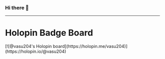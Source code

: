 ### Hi there 👋
<hr>

<!-- HOLOPIN BADGE BOARD -- -->
<h1>Holopin Badge Board</h1>
[![@vasu204's Holopin board](https://holopin.me/vasu204)](https://holopin.io/@vasu204)


<!--
**vasukansal/vasukansal** is a ✨ _special_ ✨ repository because its `README.md` (this file) appears on your GitHub profile.

Here are some ideas to get you started:

- 🔭 I’m currently working on ...
- 🌱 I’m currently learning ...
- 👯 I’m looking to collaborate on ...
- 🤔 I’m looking for help with ...
- 💬 Ask me about ...
- 📫 How to reach me: ...
- 😄 Pronouns: ...
- ⚡ Fun fact: ...
-->
